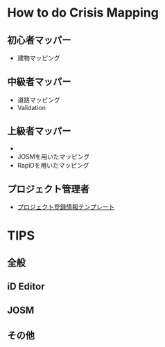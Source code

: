 # How to do Crisis Mapping

## 初心者マッパー
* 建物マッピング

## 中級者マッパー
* 道路マッピング
* Validation

## 上級者マッパー
* 
* JOSMを用いたマッピング
* RapiDを用いたマッピング

## プロジェクト管理者
* [プロジェクト登録情報テンプレート](https://github.com/dronebird/mapping/issues/4)


# TIPS
## 全般


## iD Editor


## JOSM


## その他
